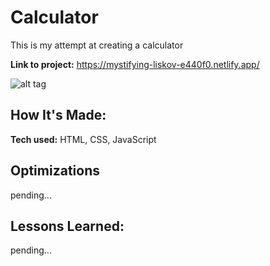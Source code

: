 # Calculator
This is my attempt at creating a calculator

**Link to project:** https://mystifying-liskov-e440f0.netlify.app/

![alt tag](https://i.imgur.com/oDfY68s.png)

## How It's Made:

**Tech used:** HTML, CSS, JavaScript


## Optimizations

pending...

## Lessons Learned:

pending...
